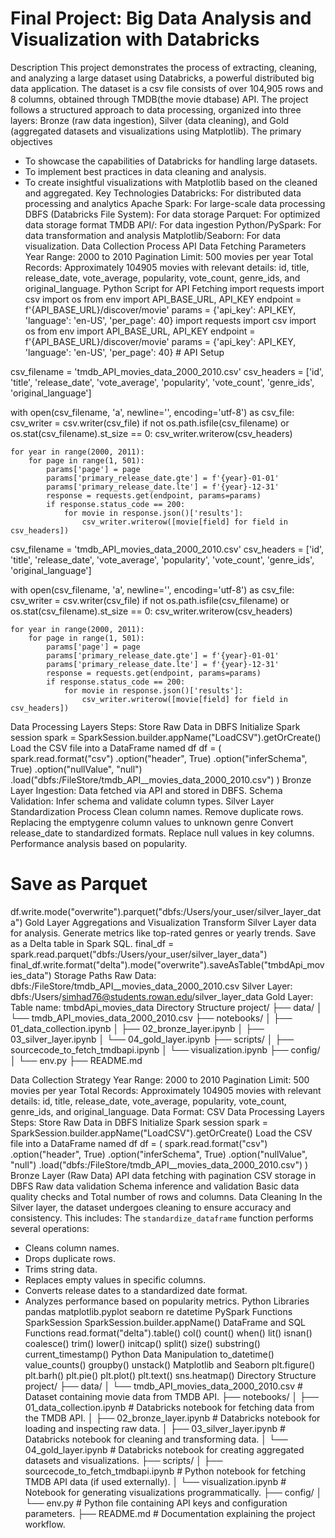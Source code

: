 # Final Project: Big Data Analysis and Visualization with Databricks
Description
This project demonstrates the process of extracting, cleaning, and analyzing a large dataset using Databricks, a powerful distributed big data application. The dataset is a csv file consists of over 104,905 rows and 8 columns, obtained through TMDB(the movie dtabase) API. The project follows a structured approach to data processing, organized into three layers: Bronze (raw data ingestion), Silver (data cleaning), and Gold (aggregated datasets and visualizations using Matplotlib).
The primary objectives
- To showcase the capabilities of Databricks for handling large datasets.
- To implement best practices in data cleaning and analysis.
- To create insightful visualizations with Matplotlib based on the cleaned and aggregated.
Key Technologies
Databricks: For distributed data processing and analytics
Apache Spark: For large-scale data processing
DBFS (Databricks File System): For data storage
Parquet: For optimized data storage format
TMDB API/: For data ingestion
Python/PySpark: For data transformation and analysis
Matplotlib/Seaborn: For data visualization.
Data Collection Process
API Data Fetching
Parameters
Year Range: 2000 to 2010
Pagination Limit: 500 movies per year
Total Records: Approximately 104905 movies with  relevant details: id, title, release_date, vote_average, popularity, vote_count, genre_ids, and original_language.
Python Script for API Fetching
import requests
import csv
import os
from env import API_BASE_URL, API_KEY
endpoint = f'{API_BASE_URL}/discover/movie'
params = {'api_key': API_KEY, 'language': 'en-US', 'per_page': 40} import requests
import csv
import os
from env import API_BASE_URL, API_KEY
endpoint = f'{API_BASE_URL}/discover/movie'
params = {'api_key': API_KEY, 'language': 'en-US', 'per_page': 40} # API Setup

csv_filename = 'tmdb_API_movies_data_2000_2010.csv'
csv_headers = ['id', 'title', 'release_date', 'vote_average', 'popularity', 'vote_count', 'genre_ids', 'original_language']

with open(csv_filename, 'a', newline='', encoding='utf-8') as csv_file:
    csv_writer = csv.writer(csv_file)
    if not os.path.isfile(csv_filename) or os.stat(csv_filename).st_size == 0:
        csv_writer.writerow(csv_headers)

    for year in range(2000, 2011):
        for page in range(1, 501):
            params['page'] = page
            params['primary_release_date.gte'] = f'{year}-01-01'
            params['primary_release_date.lte'] = f'{year}-12-31'
            response = requests.get(endpoint, params=params)
            if response.status_code == 200:
                for movie in response.json()['results']:
                    csv_writer.writerow([movie[field] for field in csv_headers])


csv_filename = 'tmdb_API_movies_data_2000_2010.csv'
csv_headers = ['id', 'title', 'release_date', 'vote_average', 'popularity', 'vote_count', 'genre_ids', 'original_language']

with open(csv_filename, 'a', newline='', encoding='utf-8') as csv_file:
    csv_writer = csv.writer(csv_file)
    if not os.path.isfile(csv_filename) or os.stat(csv_filename).st_size == 0:
        csv_writer.writerow(csv_headers)

    for year in range(2000, 2011):
        for page in range(1, 501):
            params['page'] = page
            params['primary_release_date.gte'] = f'{year}-01-01'
            params['primary_release_date.lte'] = f'{year}-12-31'
            response = requests.get(endpoint, params=params)
            if response.status_code == 200:
                for movie in response.json()['results']:
                    csv_writer.writerow([movie[field] for field in csv_headers])
Data Processing Layers
Steps:
Store Raw Data in DBFS
Initialize Spark session
spark = SparkSession.builder.appName("LoadCSV").getOrCreate()
Load the CSV file into a DataFrame named df
df = (
spark.read.format("csv")
.option("header", True)
.option("inferSchema", True)
.option("nullValue", "null")
.load("dbfs:/FileStore/tmdb_API__movies_data_2000_2010.csv")
)
Bronze Layer
Ingestion: Data fetched via API and stored in DBFS.
Schema Validation: Infer schema and validate column types.
Silver Layer
Standardization Process
Clean column names.
Remove duplicate rows.
Replacing the emptygenre column values to unknown genre
Convert release_date to standardized formats.
Replace null values in key columns.
Performance analysis based on popularity.
# Save as Parquet
df.write.mode("overwrite").parquet("dbfs:/Users/your_user/silver_layer_data")
Gold Layer
Aggregations and Visualization
Transform Silver Layer data for analysis.
Generate metrics like top-rated genres or yearly trends.
Save as a Delta table in Spark SQL.
final_df = spark.read.parquet("dbfs:/Users/your_user/silver_layer_data")
final_df.write.format("delta").mode("overwrite").saveAsTable("tmbdApi_movies_data")
Storage Paths
Raw Data: dbfs:/FileStore/tmdb_API__movies_data_2000_2010.csv
Silver Layer: dbfs:/Users/simhad76@students.rowan.edu/silver_layer_data
Gold Layer: Table name: tmbdApi_movies_data
Directory Structure
project/
├── data/
│   └── tmdb_API_movies_data_2000_2010.csv
├── notebooks/
│   ├── 01_data_collection.ipynb
│   ├── 02_bronze_layer.ipynb
│   ├── 03_silver_layer.ipynb
│   └── 04_gold_layer.ipynb
├── scripts/
│   ├── sourcecode_to_fetch_tmdbapi.ipynb
│   └── visualization.ipynb
├── config/
│   └── env.py
├── README.md











Data Collection Strategy
Year Range: 2000 to 2010
Pagination Limit: 500 movies per year
Total Records: Approximately 104905 movies with  relevant details: id, title, release_date, vote_average, popularity, vote_count, genre_ids, and original_language.
Data Format: CSV
Data Processing Layers
Steps:
Store Raw Data in DBFS
Initialize Spark session
spark = SparkSession.builder.appName("LoadCSV").getOrCreate()
Load the CSV file into a DataFrame named df
df = (
spark.read.format("csv")
.option("header", True)
.option("inferSchema", True)
.option("nullValue", "null")
.load("dbfs:/FileStore/tmdb_API__movies_data_2000_2010.csv")
)
Bronze Layer (Raw Data)
API data fetching with pagination
CSV storage in DBFS
Raw data validation
Schema inference and validation
Basic data quality checks and Total number of rows and columns.
Data Cleaning
In the Silver layer, the dataset undergoes cleaning to ensure accuracy and consistency. This includes:
The `standardize_dataframe` function performs several operations:
   - Cleans column names.
   - Drops duplicate rows.
   - Trims string data.
   - Replaces empty values in specific columns.
   - Converts release dates to a standardized date format.
   - Analyzes performance based on popularity metrics.
Python Libraries
pandas
matplotlib.pyplot 
seaborn
re
datetime
PySpark Functions
SparkSession
SparkSession.builder.appName() 
DataFrame and SQL Functions
read.format("delta").table() 
col()
count()
when()
lit()
isnan()
coalesce()
trim()
lower()
initcap()
split()
size()
substring()
current_timestamp()
Python Data Manipulation
to_datetime()
value_counts()
groupby()
unstack()
Matplotlib and Seaborn
plt.figure()
plt.barh()
plt.pie()
plt.plot()
plt.text()
sns.heatmap()
Directory Structure
project/
├── data/
│   └── tmdb_API_movies_data_2000_2010.csv      # Dataset containing movie data from TMDB API.
├── notebooks/
│   ├── 01_data_collection.ipynb               # Databricks notebook for fetching data from the TMDB API.
│   ├── 02_bronze_layer.ipynb                  # Databricks notebook for loading and inspecting raw data.
│   ├── 03_silver_layer.ipynb                  # Databricks notebook for cleaning and transforming data.
│   └── 04_gold_layer.ipynb                    # Databricks notebook for creating aggregated datasets and visualizations.
├── scripts/
│   ├── sourcecode_to_fetch_tmdbapi.ipynb      # Python notebook for fetching TMDB API data (if used externally).
│   └── visualization.ipynb                   # Notebook for generating visualizations programmatically.
├── config/
│   └── env.py                                 # Python file containing API keys and configuration parameters.
├── README.md                                  # Documentation explaining the project workflow.

